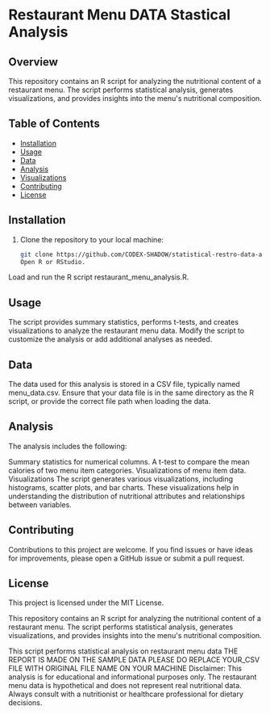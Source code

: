 
# Restaurant Menu DATA Stastical Analysis

## Overview
This repository contains an R script for analyzing the nutritional content of a restaurant menu. The script performs statistical analysis, generates visualizations, and provides insights into the menu's nutritional composition.

## Table of Contents

- [Installation](#installation)
- [Usage](#usage)
- [Data](#data)
- [Analysis](#analysis)
- [Visualizations](#visualizations)
- [Contributing](#contributing)
- [License](#license)

## Installation

1. Clone the repository to your local machine:

   ```bash
   git clone https://github.com/CODEX-SHADOW/statistical-restro-data-analysis
   Open R or RStudio.

Load and run the R script restaurant_menu_analysis.R.

## Usage
The script provides summary statistics, performs t-tests, and creates visualizations to analyze the restaurant menu data.
Modify the script to customize the analysis or add additional analyses as needed.

## Data
The data used for this analysis is stored in a CSV file, typically named menu_data.csv.
Ensure that your data file is in the same directory as the R script, or provide the correct file path when loading the data.
## Analysis
The analysis includes the following:

Summary statistics for numerical columns.
A t-test to compare the mean calories of two menu item categories.
Visualizations of menu item data.
Visualizations
The script generates various visualizations, including histograms, scatter plots, and bar charts. These visualizations help in understanding the distribution of nutritional attributes and relationships between variables.

## Contributing
Contributions to this project are welcome. If you find issues or have ideas for improvements, please open a GitHub issue or submit a pull request.

## License
This project is licensed under the MIT License.

This repository contains an R script for analyzing the nutritional content of a restaurant menu. The script performs statistical analysis, generates visualizations, and provides insights into the menu's nutritional composition.


This script performs statistical analysis on restaurant menu data
THE REPORT IS MADE ON THE SAMPLE DATA
PLEASE DO REPLACE YOUR_CSV FILE WITH ORIGINAL FILE NAME ON YOUR MACHINE
Disclaimer: This analysis is for educational and informational purposes only. The restaurant menu data is hypothetical and does not represent real nutritional data. Always consult with a nutritionist or healthcare professional for dietary decisions.
